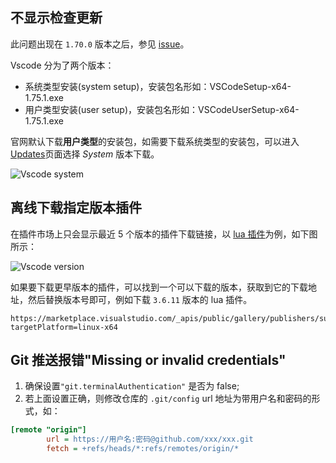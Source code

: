 ## 不显示检查更新

此问题出现在 `1.70.0` 版本之后，参见 [issue](https://github.com/microsoft/vscode/issues/157383)。

Vscode 分为了两个版本：

-   系统类型安装(system setup)，安装包名形如：VSCodeSetup-x64-1.75.1.exe
-   用户类型安装(user setup)，安装包名形如：VSCodeUserSetup-x64-1.75.1.exe

官网默认下载**用户类型**的安装包，如需要下载系统类型的安装包，可以进入[Updates](https://code.visualstudio.com/updates)页面选择 _System_ 版本下载。

![Vscode system](../images/editor-03-01.png)

## 离线下载指定版本插件

在插件市场上只会显示最近 5 个版本的插件下载链接，以 [lua 插件](https://marketplace.visualstudio.com/items?itemName=sumneko.lua)为例，如下图所示：

![Vscode version](../images/editor-03-02.png)

如果要下载更早版本的插件，可以找到一个可以下载的版本，获取到它的下载地址，然后替换版本号即可，例如下载 `3.6.11` 版本的 lua 插件。

```
https://marketplace.visualstudio.com/_apis/public/gallery/publishers/sumneko/vsextensions/lua/3.6.11/vspackage?targetPlatform=linux-x64
```

## Git 推送报错"Missing or invalid credentials"

1. 确保设置`"git.terminalAuthentication"` 是否为 false;
2. 若上面设置正确，则修改仓库的 `.git/config` url 地址为带用户名和密码的形式，如：

```ini
[remote "origin"]
        url = https://用户名:密码@github.com/xxx/xxx.git
        fetch = +refs/heads/*:refs/remotes/origin/*
```
